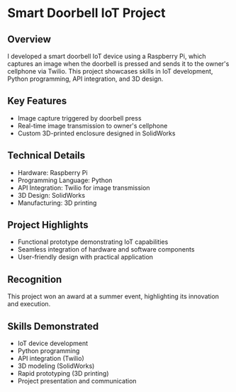 # Smart Doorbell IoT Project

## Overview
I developed a smart doorbell IoT device using a Raspberry Pi, which captures an image when the doorbell is pressed and sends it to the owner's cellphone via Twilio. This project showcases skills in IoT development, Python programming, API integration, and 3D design.

## Key Features
- Image capture triggered by doorbell press
- Real-time image transmission to owner's cellphone
- Custom 3D-printed enclosure designed in SolidWorks

## Technical Details
- Hardware: Raspberry Pi
- Programming Language: Python
- API Integration: Twilio for image transmission
- 3D Design: SolidWorks
- Manufacturing: 3D printing

## Project Highlights
- Functional prototype demonstrating IoT capabilities
- Seamless integration of hardware and software components
- User-friendly design with practical application

## Recognition
This project won an award at a summer event, highlighting its innovation and execution.

## Skills Demonstrated
- IoT device development
- Python programming
- API integration (Twilio)
- 3D modeling (SolidWorks)
- Rapid prototyping (3D printing)
- Project presentation and communication
